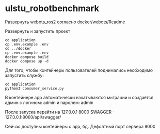# ulstu_robotbenchmark

Развернуть webots_ros2 согласно docker/webots/Readme

Развернуть и запустить проект
~~~
cd application
cp .env.example .env
cd ../docker
cp .env.example .env
docker compose build
docker compose up -d
~~~

Для того, чтобы контейнеры пользователей поднимались необходимо запустить службу:
~~~
cd application
python3 consumer_service.py
~~~

В контейнере app автоматически накатываются миграции и создаётся админ с логином: admin и паролем: admin

После запуска перейти на 127.0.0.1:8000
SWAGGER - 127.0.0.1:8000/api/swagger/

Сейчас доступны контейнеры с app, бд. Дефолтный порт сервера 8000
